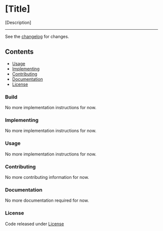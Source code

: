 # [Title]

[Description]

---------------------------------------

See the [changelog](CHANGELOG.md) for changes.

## Contents

* [Usage](#usage)
* [Implementing](#implementing)
* [Contributing](#contributing)
* [Documentation](#documentation)
* [License](#license)

### Build

No more implementation instructions for now.

### Implementing

No more implementation instructions for now.

### Usage

No more implementation instructions for now.

### Contributing

No more contributing information for now.

### Documentation

No more documentation required for now.

### License

Code released under [License](LICENSE)
